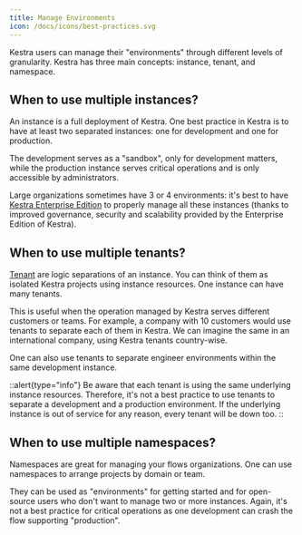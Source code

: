 ```yaml
---
title: Manage Environments
icon: /docs/icons/best-practices.svg
---
```


Kestra users can manage their "environments" through different levels of granularity. Kestra has three main concepts: instance, tenant, and namespace.

## When to use multiple instances?

An instance is a full deployment of Kestra. One best practice in Kestra is to have at least two separated instances: one for development and one for production.

The development serves as a "sandbox", only for development matters, while the production instance serves critical operations and is only accessible by administrators.

Large organizations sometimes have 3 or 4 environments: it's best to have [Kestra Enterprise Edition](/enterprise) to properly manage all these instances (thanks to improved governance, security and scalability provided by the Enterprise Edition of Kestra).

## When to use multiple tenants?

[Tenant](../06.enterprise/03.tenants.md) are logic separations of an instance. You can think of them as isolated Kestra projects using instance resources. One instance can have many tenants.

This is useful when the operation managed by Kestra serves different customers or teams. For example, a company with 10 customers would use tenants to separate each of them in Kestra. We can imagine the same in an international company, using Kestra tenants country-wise.
 
One can also use tenants to separate engineer environments within the same development instance.


::alert{type="info"}
Be aware that each tenant is using the same underlying instance resources. Therefore, it's not a best practice to use tenants to separate a development and a production environment. If the underlying instance is out of service for any reason, every tenant will be down too.
::

## When to use multiple namespaces?

Namespaces are great for managing your flows organizations. One can use namespaces to arrange projects by domain or team.

They can be used as "environments" for getting started and for open-source users who don't want to manage two or more instances. Again, it's not a best practice for critical operations as one development can crash the flow supporting "production".